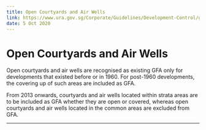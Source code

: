 ```yaml
---
title: Open Courtyards and Air Wells
link: https://www.ura.gov.sg/Corporate/Guidelines/Development-Control/gross-floor-area/GFA/OpenCourtyardsandAirWells
date: 5 Oct 2020
---
```


# Open Courtyards and Air Wells

Open courtyards and air wells are recognised as existing GFA only for developments that existed before or in 1960. For post-1960 developments, the covering up of such areas are included as GFA.

From 2013 onwards, courtyards and air wells located within strata areas are to be included as GFA whether they are open or covered, whereas open courtyards and air wells located in the common areas are excluded from GFA.

---


